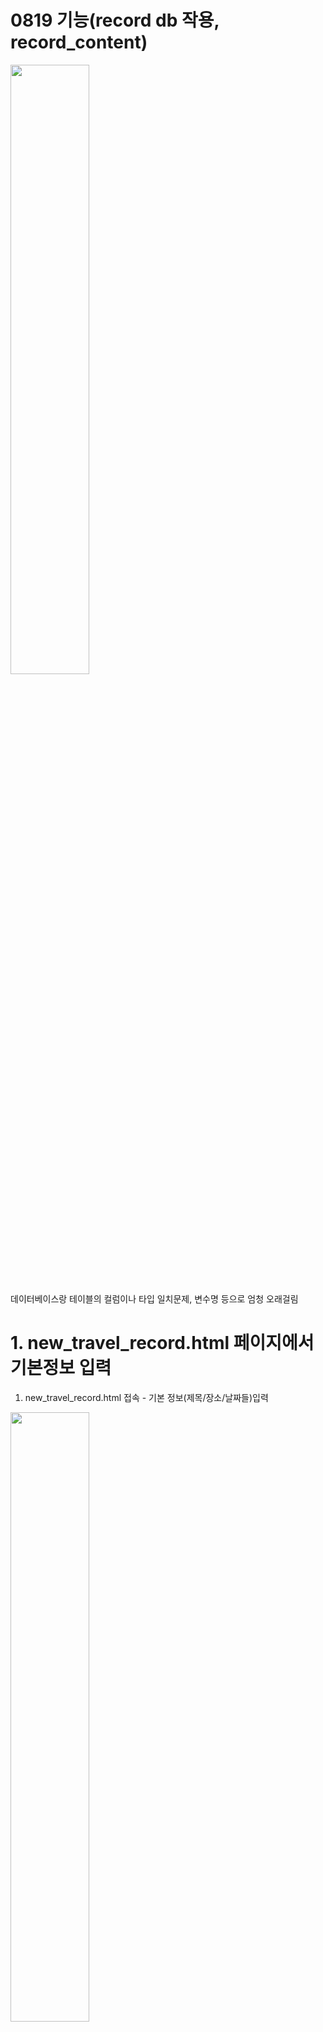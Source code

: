 # 0819 기능(record db 작용, record_content)

<img width="50%" src="https://github.com/minjiKim87/SpringAWS_Study/assets/68892132/6ba33136-ac8d-432f-8720-441c185521d3.png"/>



데이터베이스랑 테이블의 컬럼이나 타입 일치문제, 변수명 등으로 엄청 오래걸림

# 1. new_travel_record.html 페이지에서 기본정보 입력

1. new_travel_record.html 접속 - 기본 정보(제목/장소/날짜들)입력 
    
<img width="50%" src="https://github.com/minjiKim87/SpringAWS_Study/assets/68892132/d3592edf-8f44-4343-af69-99c45306c605.png"/>

    

# 2. Record Id 전달 문제

<img width="50%" src="https://github.com/minjiKim87/SpringAWS_Study/assets/68892132/89dcda68-ff3a-4403-a5ef-75032db3db84.png"/>


1. 기본정보 저장을 누르면 record-functions.js - handleFormSubmit함수 호출 : db에 save
    
 <img width="50%" src="https://github.com/minjiKim87/SpringAWS_Study/assets/68892132/f40c77fd-0f80-4e00-997b-49a91aac5ef5.png"/>

    
  <img width="50%" src="https://github.com/minjiKim87/SpringAWS_Study/assets/68892132/8bf22700-5e9b-44d9-bd79-1eaf505bd15a.png"/>

    
2. 이때 recordId는 record_content 테이블에서 활용하기 위해 필요함

30

a. html에서 전역변수로 recordId 선언
        
<img width="50%" src="https://github.com/minjiKim87/SpringAWS_Study/assets/68892132/42b64094-125a-45b0-b9d2-2d2ebc34cd5c.png"/>


    b. 서비스 코드 상 서버에서 받은 response응답이 곧 recordId임. 전역변수 recordId에 값을 넣어줌
        
   <img width="50%" src="https://github.com/minjiKim87/SpringAWS_Study/assets/68892132/b3aba577-aea5-4bc1-b861-1864dfca26d5.png"/>

add-record → 컨트롤러 통해서 → RecordsService
        
            
            ```java
            public Long update(Long recordId, RecordsSaveRequestDto requestDto) {
                    Records records = recordsPostsRepository.findById(recordId)
                            .orElseThrow(() -> new IllegalArgumentException("해당 사용자가 없습니다. id=" +  recordId));
                    records.update(requestDto.getRecordTitle(), requestDto.getLocation(), requestDto.getStartDate(), requestDto.getEndDate());
                    return recordId;
                }
            ```
  
여기서 recordId를 리턴하도록 짜놨는데, response.recordId로 접근하려니까 계속 받아지지가 않았음. response그 자체가 recordId였음 

record-functions.js에서 받아진 recordId
            
<img width="50%" src="https://github.com/minjiKim87/SpringAWS_Study/assets/68892132/475e1158-761b-4350-a06e-6966de48ae21.png"/>

html페이지의 전역변수에 잘 할당되었나(show recordId 버튼으로 alert)

            
<img width="50%" src="https://github.com/minjiKim87/SpringAWS_Study/assets/68892132/4f17cc92-f04a-4c31-a5af-df709dc605bc.png"/>

그 recordId가 record_content에 전달이 되었나

            
<img width="50%" src="https://github.com/minjiKim87/SpringAWS_Study/assets/68892132/4616d0de-0ca2-4388-a915-968cbe39dbcb.png"/>


            
    

# 3. 템플릿 생성

<img width="50%" src="https://github.com/minjiKim87/SpringAWS_Study/assets/68892132/e4bd8560-061d-4e43-a8a2-fd20fa772023.png"/>

기본 정보의 날짜에 따라서 템플릿 생성 : data_content.js에서.

# 4. record_content 테이블에 저장

각각의 content를 받아서 record_content 테이블에 insert함

<img width="50%" src="https://github.com/minjiKim87/SpringAWS_Study/assets/68892132/21daabdd-f7c3-461d-8061-f99c4fec9d99.png"/>


1. 이제 도메인, 서비스, 디토, 컨트롤러를 싹 새로 만듦… 

1. record_content 테이블도 db에 만들어줌 

오류 줄줄이 나던것들

- 타입문제
- 그냥 레코드 할때는 문제가 없었는데 RECORD_CONTENT로 테이블 만들었더니 record_content 소문자 찾고 있길래 테이블 명을 소문자로 바꿈
    
    `java.sql.SQLException: Table 'mango.record_content' doesn't exist`
    

1. 또 record id 문제 

`Query is: insert into record_content (content, date, hashtag, record_id) values (?, ?, ?, ?), parameters ['sss','2023-08-16',<null>,<null>]`

Dto를 만들때 문제였음 

솔직히 오류가 너무 많아서 어디는 records..record_id..recordId..RecordContent… 어쩌구 이래서 정확히 뭐가뭔지 헷갈린다 

다만 이때는 Dto확인을 하는걸 까먹어서 뱅뱅 돌음

1. 그렇게 했을때 저장은 됨

레코드 id - 각 날짜에 대해서 content가 각각 들어가고, 주키는 record_content_id로 구분이 된다

<img width="50%" src="https://github.com/minjiKim87/SpringAWS_Study/assets/68892132/58bebe0c-d0c1-44c9-ad49-5895c8c812d5.png"/>


# 5. 하는중=막힌것 : record_content 업데이트

<aside>
💡 상황 가정

</aside>

1. 여기서 적다가 중간에 내용저장을 눌렀어. 이어서 작성하고 또 내용저장을 누르면 새로운 행을 insert하는게 아니라, 기존의 행을 update해야함
   
    
    <img width="50%" src="https://github.com/minjiKim87/SpringAWS_Study/assets/68892132/9b659ca3-bb63-43e3-9bfa-46de3bde3bd0.png"/>

    

2. 아직 멀었지만 나중에 이미 있는 record를 불러와서 수정할때(이건 또 언제..ㅎㅎ;;) 이미 있는 값을 업데이트 해야함

<aside>
💡 원하는 로직

</aside>

1. date_content.js에서 recordId와 date가 같은 행들이 존재하면 update
2. 존재하지 않으면 save로.

<img width="50%" src="https://github.com/minjiKim87/SpringAWS_Study/assets/68892132/eb5a2449-99cd-4b12-841b-5f538dbac3cb.png"/>


<aside>
    
💡 추가되는 것들

</aside>

1. 이미 존재하는지 확인할 /check-record-content의 컨트롤러 서비스 dto repository…
2. 업데이트할 /update-record-content의 “….


# *

버튼을 눌렀는데 왠지 그냥 작동을 안한다면

인텔리제이에서 빨간줄도 안띄워주는 JS파일의 문법오류

인 경우가 많았는데

콘솔 f12확인을 할 생각을 안했었다.

바로바로 확인해주자…
